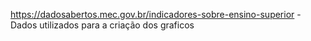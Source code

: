 https://dadosabertos.mec.gov.br/indicadores-sobre-ensino-superior - Dados utilizados para a criação dos graficos
